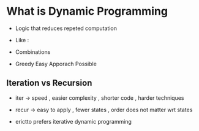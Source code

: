 # What is Dynamic Programming

- Logic that reduces repeted computation

- Like :

- Combinations
- Greedy Easy Apporach Possible

## Iteration vs Recursion

- iter -> speed , easier complexity , shorter code , harder techniques
- recur -> easy to apply , fewer states , order does not matter wrt states

- erictto prefers iterative dynamic programming
